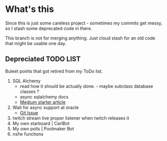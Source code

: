 # What's this

Since this is just some careless project - sometimes my commits get messy, so I stash some deprecated code in there. 

This branch is not for merging anything. Just cloud stash for an old code that might be usable one day. 

## Depreciated TODO LIST
Buleet points that got retired from my ToDo list.

1. SQL Alchemy 
   * read how it should be actually done.  - maybe subclass database classes ?
   * async sqlalchemy docs 
   * [Medium starter article](https://ahmed-nafies.medium.com/sqlalchemy-async-orm-is-finally-here-d560dfaa335d)
2. Wait for async support at oracle 
   * [Git Issue](https://github.com/oracle/python-oracledb/issues/6) 
3. twitch stream live proper listener when twitch releases it
4. My own starboard | CarlBot 
5. My own polls | Poolmaker Bot
6. nsfw functions